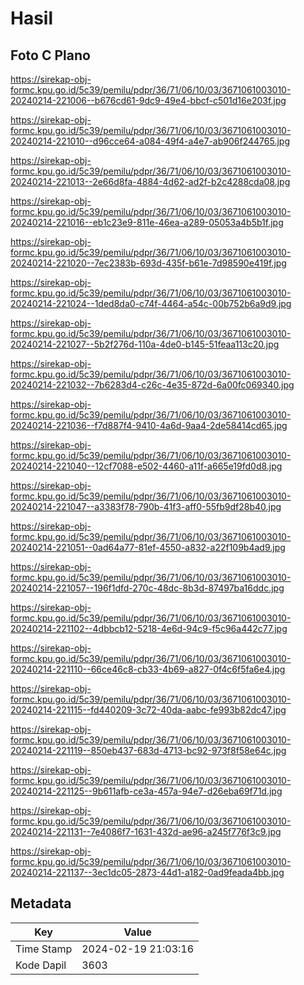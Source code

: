 # Hasil

## Foto C Plano

https://sirekap-obj-formc.kpu.go.id/5c39/pemilu/pdpr/36/71/06/10/03/3671061003010-20240214-221006--b676cd61-9dc9-49e4-bbcf-c501d16e203f.jpg

https://sirekap-obj-formc.kpu.go.id/5c39/pemilu/pdpr/36/71/06/10/03/3671061003010-20240214-221010--d96cce64-a084-49f4-a4e7-ab906f244765.jpg

https://sirekap-obj-formc.kpu.go.id/5c39/pemilu/pdpr/36/71/06/10/03/3671061003010-20240214-221013--2e66d8fa-4884-4d62-ad2f-b2c4288cda08.jpg

https://sirekap-obj-formc.kpu.go.id/5c39/pemilu/pdpr/36/71/06/10/03/3671061003010-20240214-221016--eb1c23e9-811e-46ea-a289-05053a4b5b1f.jpg

https://sirekap-obj-formc.kpu.go.id/5c39/pemilu/pdpr/36/71/06/10/03/3671061003010-20240214-221020--7ec2383b-693d-435f-b61e-7d98590e419f.jpg

https://sirekap-obj-formc.kpu.go.id/5c39/pemilu/pdpr/36/71/06/10/03/3671061003010-20240214-221024--1ded8da0-c74f-4464-a54c-00b752b6a9d9.jpg

https://sirekap-obj-formc.kpu.go.id/5c39/pemilu/pdpr/36/71/06/10/03/3671061003010-20240214-221027--5b2f276d-110a-4de0-b145-51feaa113c20.jpg

https://sirekap-obj-formc.kpu.go.id/5c39/pemilu/pdpr/36/71/06/10/03/3671061003010-20240214-221032--7b6283d4-c26c-4e35-872d-6a00fc069340.jpg

https://sirekap-obj-formc.kpu.go.id/5c39/pemilu/pdpr/36/71/06/10/03/3671061003010-20240214-221036--f7d887f4-9410-4a6d-9aa4-2de58414cd65.jpg

https://sirekap-obj-formc.kpu.go.id/5c39/pemilu/pdpr/36/71/06/10/03/3671061003010-20240214-221040--12cf7088-e502-4460-a11f-a665e19fd0d8.jpg

https://sirekap-obj-formc.kpu.go.id/5c39/pemilu/pdpr/36/71/06/10/03/3671061003010-20240214-221047--a3383f78-790b-41f3-aff0-55fb9df28b40.jpg

https://sirekap-obj-formc.kpu.go.id/5c39/pemilu/pdpr/36/71/06/10/03/3671061003010-20240214-221051--0ad64a77-81ef-4550-a832-a22f109b4ad9.jpg

https://sirekap-obj-formc.kpu.go.id/5c39/pemilu/pdpr/36/71/06/10/03/3671061003010-20240214-221057--196f1dfd-270c-48dc-8b3d-87497ba16ddc.jpg

https://sirekap-obj-formc.kpu.go.id/5c39/pemilu/pdpr/36/71/06/10/03/3671061003010-20240214-221102--4dbbcb12-5218-4e6d-94c9-f5c96a442c77.jpg

https://sirekap-obj-formc.kpu.go.id/5c39/pemilu/pdpr/36/71/06/10/03/3671061003010-20240214-221110--66ce46c8-cb33-4b69-a827-0f4c6f5fa6e4.jpg

https://sirekap-obj-formc.kpu.go.id/5c39/pemilu/pdpr/36/71/06/10/03/3671061003010-20240214-221115--fd440209-3c72-40da-aabc-fe993b82dc47.jpg

https://sirekap-obj-formc.kpu.go.id/5c39/pemilu/pdpr/36/71/06/10/03/3671061003010-20240214-221119--850eb437-683d-4713-bc92-973f8f58e64c.jpg

https://sirekap-obj-formc.kpu.go.id/5c39/pemilu/pdpr/36/71/06/10/03/3671061003010-20240214-221125--9b611afb-ce3a-457a-94e7-d26eba69f71d.jpg

https://sirekap-obj-formc.kpu.go.id/5c39/pemilu/pdpr/36/71/06/10/03/3671061003010-20240214-221131--7e4086f7-1631-432d-ae96-a245f776f3c9.jpg

https://sirekap-obj-formc.kpu.go.id/5c39/pemilu/pdpr/36/71/06/10/03/3671061003010-20240214-221137--3ec1dc05-2873-44d1-a182-0ad9feada4bb.jpg


## Metadata

| Key        | Value               |
| ---------- | ------------------- |
| Time Stamp | 2024-02-19 21:03:16 |
| Kode Dapil | 3603                |



